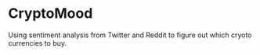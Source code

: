 # CryptoMood
Using sentiment analysis from Twitter and Reddit to figure out which cryoto currencies to buy. 
